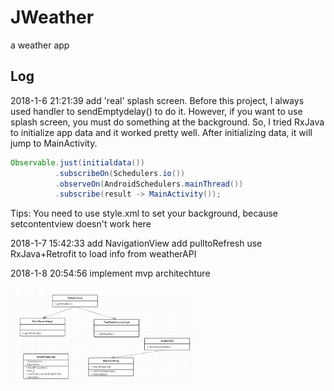 # JWeather
a weather app


## Log
2018-1-6 21:21:39 add 'real' splash screen.
Before this project, I always used handler to sendEmptydelay() to do it. However, if you want to use splash screen, you must 
do something at the background. So, I tried RxJava to initialize app data and it worked pretty well. After initializing data, it will jump
to MainActivity.
```java
Observable.just(initialdata())
          .subscribeOn(Schedulers.io())
          .observeOn(AndroidSchedulers.mainThread())
          .subscribe(result -> MainActivity());
```
Tips: You need to use style.xml to set your background, because setcontentview doesn't work here

2018-1-7 15:42:33
add NavigationView
add pulltoRefresh
use RxJava+Retrofit to load info from weatherAPI

2018-1-8 20:54:56
implement mvp architechture

<img src="https://github.com/zzzyyyxxxmmm/JWeather/blob/master/photo/uml01.png" width="60%" height="60%">